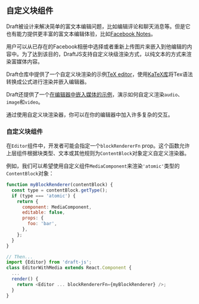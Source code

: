 ## 自定义块组件

Draft被设计来解决简单的富文本编辑问题，比如编辑评论和聊天消息等。但是它也有能力提供更丰富的富文本编辑体验，比如[Facebook Notes](https://www.facebook.com/notes/)。

用户可以从已存在的Facebook相册中选择或者重新上传图片来嵌入到他编辑的内容中。为了达到该目的，DraftJS支持自定义块级渲染方式，以纯文本的方式来渲染富媒体内容。

Draft仓库中提供了一个自定义块渲染的示例[TeX editor](https://github.com/facebook/draft-js/tree/master/examples/draft-0-10-0/tex)，使用[KaTeX库](https://khan.github.io/KaTeX/)将Tex语法转换成公式进行渲染并嵌入编辑器。

Draft还提供了一个[在编辑器中嵌入媒体的示例](https://github.com/facebook/draft-js/tree/master/examples/draft-0-10-0/media)，演示如何自定义渲染`audio`、`image`和`video`。

通过使用自定义块渲染器，你可以在你的编辑器中加入许多复杂的交互。

### 自定义块组件

在`Editor`组件中，开发者可能会指定一个`blockRendererFn` prop。这个函数允许上层组件根据块类型、文本或其他规则为`ContentBlock`对象定义自定义渲染器。

例如，我们可以希望使用自定义组件`MediaComponent`来渲染`'atomic'`类型的`ContentBlock`对象：

```js
function myBlockRenderer(contentBlock) {
  const type = contentBlock.getType();
  if (type === 'atomic') {
    return {
      component: MediaComponent,
      editable: false,
      props: {
        foo: 'bar',
      },
    };
  }
}

// Then...
import {Editor} from 'draft-js';
class EditorWithMedia extends React.Component {
  ...
  render() {
    return <Editor ... blockRendererFn={myBlockRenderer} />;
  }
}
```



